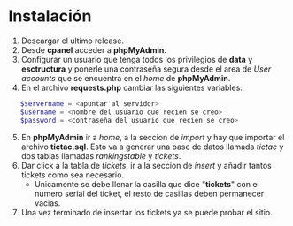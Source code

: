 # Instalación

   1. Descargar el ultimo release.
   2. Desde **cpanel** acceder a **phpMyAdmin**.
   3. Configurar un usuario que tenga todos los privilegios de **data** y **esctructura** y ponerle una contraseña segura desde el area de *User accounts* que se encuentra en el *home* de **phpMyAdmin**.
   4. En el archivo **requests.php** cambiar las siguientes variables:
```php
   $servername = <apuntar al servidor>
   $username = <nombre del usuario que recien se creo>
   $password = <contraseña del usuario que recien se creo>
```
   5. En **phpMyAdmin** ir a *home*, a la seccion de *import* y hay que importar el archivo **tictac.sql**. Esto va a generar una base de datos llamada *tictac* y dos tablas llamadas *rankingstable* y *tickets*.
   6. Dar click a la tabla de *tickets*, ir a la seccion de *insert* y añadir tantos tickets como sea necesario.
       - Unicamente se debe llenar la casilla que dice "**tickets**" con el numero serial del ticket, el resto de casillas deben permanecer vacias.
   7. Una vez terminado de insertar los tickets ya se puede probar el sitio.
